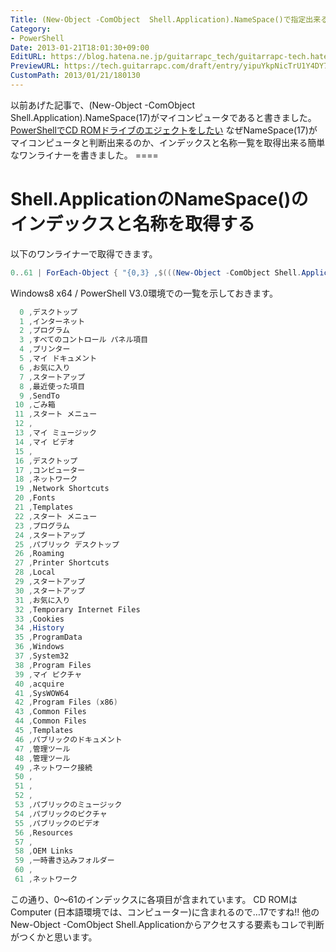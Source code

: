 ```yaml
---
Title: (New-Object -ComObject  Shell.Application).NameSpace()で指定出来るインデックスと名称一覧
Category:
- PowerShell
Date: 2013-01-21T18:01:30+09:00
EditURL: https://blog.hatena.ne.jp/guitarrapc_tech/guitarrapc-tech.hatenablog.com/atom/entry/6802418398340376906
PreviewURL: https://tech.guitarrapc.com/draft/entry/yipuYkpNicTrU1Y4DY7Did0cHjE
CustomPath: 2013/01/21/180130
---
```


<!--
Date: 2013-01-21T18:01:30+09:00
URL: https://tech.guitarrapc.com/entry/2013/01/21/180130
-->

以前あげた記事で、(New-Object -ComObject Shell.Application).NameSpace(17)がマイコンピュータであると書きました。
<a href="http://wp.me/p2SHCh-9a" target="_blank">PowerShellでCD ROMドライブのエジェクトをしたい</a>
なぜNameSpace(17)がマイコンピュータと判断出来るのか、インデックスと名称一覧を取得出来る簡単なワンライナーを書きました。 ====
# Shell.ApplicationのNameSpace()のインデックスと名称を取得する
以下のワンライナーで取得できます。

```ps1
0..61 | ForEach-Object { "{0,3} ,$(((New-Object -ComObject Shell.Application).NameSpace($_)).Title)" -F $_ }
```

Windows8 x64 / PowerShell V3.0環境での一覧を示しておきます。

```ps1
  0 ,デスクトップ
  1 ,インターネット
  2 ,プログラム
  3 ,すべてのコントロール パネル項目
  4 ,プリンター
  5 ,マイ ドキュメント
  6 ,お気に入り
  7 ,スタートアップ
  8 ,最近使った項目
  9 ,SendTo
 10 ,ごみ箱
 11 ,スタート メニュー
 12 ,
 13 ,マイ ミュージック
 14 ,マイ ビデオ
 15 ,
 16 ,デスクトップ
 17 ,コンピューター
 18 ,ネットワーク
 19 ,Network Shortcuts
 20 ,Fonts
 21 ,Templates
 22 ,スタート メニュー
 23 ,プログラム
 24 ,スタートアップ
 25 ,パブリック デスクトップ
 26 ,Roaming
 27 ,Printer Shortcuts
 28 ,Local
 29 ,スタートアップ
 30 ,スタートアップ
 31 ,お気に入り
 32 ,Temporary Internet Files
 33 ,Cookies
 34 ,History
 35 ,ProgramData
 36 ,Windows
 37 ,System32
 38 ,Program Files
 39 ,マイ ピクチャ
 40 ,acquire
 41 ,SysWOW64
 42 ,Program Files (x86)
 43 ,Common Files
 44 ,Common Files
 45 ,Templates
 46 ,パブリックのドキュメント
 47 ,管理ツール
 48 ,管理ツール
 49 ,ネットワーク接続
 50 ,
 51 ,
 52 ,
 53 ,パブリックのミュージック
 54 ,パブリックのピクチャ
 55 ,パブリックのビデオ
 56 ,Resources
 57 ,
 58 ,OEM Links
 59 ,一時書き込みフォルダー
 60 ,
 61 ,ネットワーク
```

この通り、0～61のインデックスに各項目が含まれています。 CD ROMはComputer (日本語環境では、コンピューター)に含まれるので…17ですね!! 他のNew-Object -ComObject Shell.Applicationからアクセスする要素もコレで判断がつくかと思います。
